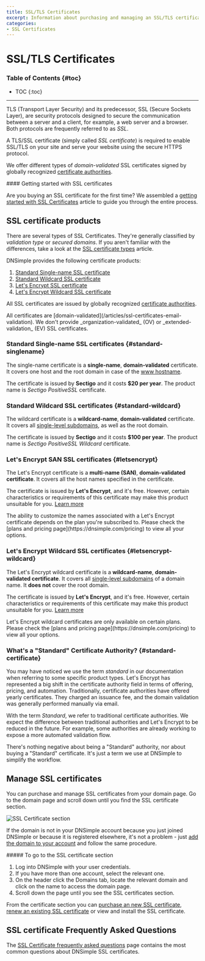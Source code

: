 ```yaml
---
title: SSL/TLS Certificates
excerpt: Information about purchasing and managing an SSL/TLS certificate with DNSimple.
categories:
- SSL Certificates
---
```


# SSL/TLS Certificates

### Table of Contents {#toc}

* TOC
{:toc}

---

TLS (Transport Layer Security) and its predecessor, SSL (Secure Sockets Layer), are security protocols designed to secure the communication between a server and a client, for example, a web server and a browser. Both protocols are frequently referred to as _SSL_.

A TLS/SSL certificate (simply called _SSL certificate_) is required to enable SSL/TLS on your site and serve your website using the secure HTTPS protocol.

We offer different types of _domain-validated_ SSL certificates signed by globally recognized [certificate authorities](/articles/ssl-certificate-authorities).

<tip>
#### Getting started with SSL certificates

Are you buying an SSL certificate for the first time? We assembled a [getting started with SSL Certificates](/articles/getting-started-ssl-certificates) article to guide you through the entire process.
</tip>


## SSL certificate products

There are several types of SSL Certificates. They're generally classified by _validation type_ or _secured domains_. If you aren't familiar with the differences, take a look at the [SSL certificate types](/articles/ssl-certificates-types) article.

DNSimple provides the following certificate products:

1. [Standard Single-name SSL certificate](#standard-singlename)
1. [Standard Wildcard SSL certificate](#standard-wildcard)
1. [Let's Encrypt SSL certificate](#letsencrypt)
1. [Let's Encrypt Wildcard SSL certificate](#letsencrypt-wildcard)

All SSL certificates are issued by globally recognized [certificate authorities](/articles/what-ssl-certificate-authorities).

<info>
All certificates are [domain-validated](/articles/ssl-certificates-email-validation). We don't provide _organization-validated_ (OV) or _extended-validation_ (EV) SSL certificates.
</info>

### Standard Single-name SSL certificates {#standard-singlename}

The single-name certificate is a **single-name**, **domain-validated** certificate. It covers one host and the root domain in case of the [www hostname](/articles/ssl-certificate-names).

The certificate is issued by **Sectigo** and it costs **$20 per year**. The product name is _Sectigo PositiveSSL_ certificate.

### Standard Wildcard SSL certificates {#standard-wildcard}

The wildcard certificate is a **wildcard-name**, **domain-validated** certificate. It covers all [single-level subdomains](/articles/ssl-certificate-names), as well as the root domain.

The certificate is issued by **Sectigo** and it costs **$100 per year**. The product name is _Sectigo PositiveSSL Wildcard_ certificate.

### Let's Encrypt SAN SSL certificates {#letsencrypt}

The Let's Encrypt certificate is a **multi-name (SAN)**, **domain-validated certificate**. It covers all the host names specified in the certificate.

The certificate is issued by **Let's Encrypt**, and it's free. However, certain characteristics or requirements of this certificate may make this product unsuitable for you. [Learn more](/articles/letsencrypt#products)

<info>
The ability to customize the names associated with a Let's Encrypt certificate depends on the plan you're subscribed to. Please check the [plans and pricing page](https://dnsimple.com/pricing) to view all your options.
</info>

### Let's Encrypt Wildcard SSL certificates {#letsencrypt-wildcard}

The Let's Encrypt wildcard certificate is a **wildcard-name**, **domain-validated certificate**. It covers all [single-level subdomains](/articles/ssl-certificate-names) of a domain name. It **does not** cover the root domain.

The certificate is issued by **Let's Encrypt**, and it's free. However, certain characteristics or requirements of this certificate may make this product unsuitable for you. [Learn more](/articles/letsencrypt#products)

<info>
Let's Encrypt wildcard certificates are only available on certain plans. Please check the [plans and pricing page](https://dnsimple.com/pricing) to view all your options.
</info>

### What's a "Standard" Certificate Authority? {#standard-certificate}

You may have noticed we use the term _standard_ in our documentation when referring to some specific product types. Let's Encrypt has represented a big shift in the certificate authority field in terms of offering, pricing, and automation. Traditionally, certificate authorities have offered yearly certificates. They charged an issuance fee, and the domain validation was generally performed manually via email.

With the term _Standard_, we refer to traditional certificate authorities. We expect the difference between traditional authorities and Let's Encrypt to be reduced in the future. For example, some authorities are already working to expose a more automated validation flow.

There's nothing negative about being a "Standard" authority, nor about buying a "Standard" certificate. It's just a term we use at DNSimple to simplify the workflow.

## Manage SSL certificates

You can purchase and manage SSL certificates from your domain page. Go to the domain page and scroll down until you find the SSL certificate section.

![SSL Certificate section](/files/domain-ssl-certificates-section.png)

If the domain is not in your DNSimple account because you just joined DNSimple or because it is registered elsewhere, it's not a problem - just [add the domain to your account](/articles/adding-domain) and follow the same procedure.

<div class="section-steps" markdown="1">
##### To go to the SSL certificate section

1.  Log into DNSimple with your user credentials.
1.  If you have more than one account, select the relevant one.
1.  On the header click the <label>Domains</label> tab, locate the relevant domain and click on the name to access the domain page.
1.  Scroll down the page until you see the <label>SSL certificates</label> section.
</div>

From the certificate section you can [purchase an new SSL certificate](/articles/purchasing-ssl-certificates), [renew an existing SSL certificate](/articles/renewing-ssl-certificate) or view and install the SSL certificate.


## SSL certificate Frequently Asked Questions

The [SSL Certificate frequently asked questions](/articles/faq-ssl-certificates) page contains the most common questions about DNSimple SSL certificates.
